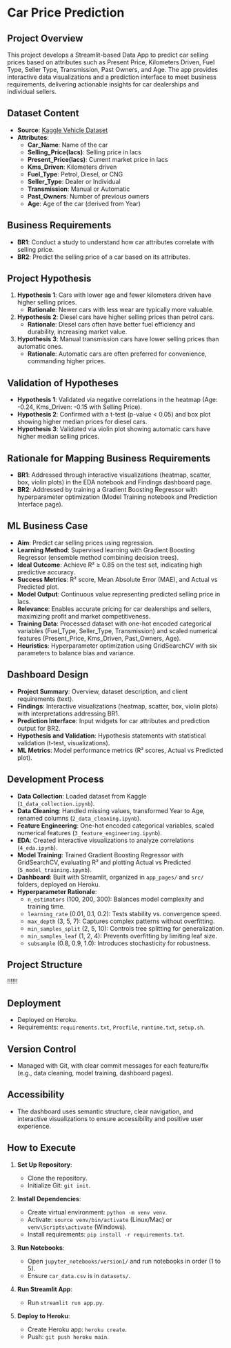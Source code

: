 # Car Price Prediction

## Project Overview
This project develops a Streamlit-based Data App to predict car selling prices based on attributes such as Present Price, Kilometers Driven, Fuel Type, Seller Type, Transmission, Past Owners, and Age. The app provides interactive data visualizations and a prediction interface to meet business requirements, delivering actionable insights for car dealerships and individual sellers.

## Dataset Content
- **Source**: [Kaggle Vehicle Dataset](https://www.kaggle.com/datasets/nehalbirla/vehicle-dataset-from-cardekho)
- **Attributes**:
  - **Car_Name**: Name of the car
  - **Selling_Price(lacs)**: Selling price in lacs
  - **Present_Price(lacs)**: Current market price in lacs
  - **Kms_Driven**: Kilometers driven
  - **Fuel_Type**: Petrol, Diesel, or CNG
  - **Seller_Type**: Dealer or Individual
  - **Transmission**: Manual or Automatic
  - **Past_Owners**: Number of previous owners
  - **Age**: Age of the car (derived from Year)

## Business Requirements
- **BR1**: Conduct a study to understand how car attributes correlate with selling price.
- **BR2**: Predict the selling price of a car based on its attributes.

## Project Hypothesis
1. **Hypothesis 1**: Cars with lower age and fewer kilometers driven have higher selling prices.
   - **Rationale**: Newer cars with less wear are typically more valuable.
2. **Hypothesis 2**: Diesel cars have higher selling prices than petrol cars.
   - **Rationale**: Diesel cars often have better fuel efficiency and durability, increasing market value.
3. **Hypothesis 3**: Manual transmission cars have lower selling prices than automatic ones.
   - **Rationale**: Automatic cars are often preferred for convenience, commanding higher prices.

## Validation of Hypotheses
- **Hypothesis 1**: Validated via negative correlations in the heatmap (Age: -0.24, Kms_Driven: -0.15 with Selling Price).
- **Hypothesis 2**: Confirmed with a t-test (p-value < 0.05) and box plot showing higher median prices for diesel cars.
- **Hypothesis 3**: Validated via violin plot showing automatic cars have higher median selling prices.

## Rationale for Mapping Business Requirements
- **BR1**: Addressed through interactive visualizations (heatmap, scatter, box, violin plots) in the EDA notebook and Findings dashboard page.
- **BR2**: Addressed by training a Gradient Boosting Regressor with hyperparameter optimization (Model Training notebook and Prediction Interface page).

## ML Business Case
- **Aim**: Predict car selling prices using regression.
- **Learning Method**: Supervised learning with Gradient Boosting Regressor (ensemble method combining decision trees).
- **Ideal Outcome**: Achieve R² ≥ 0.85 on the test set, indicating high predictive accuracy.
- **Success Metrics**: R² score, Mean Absolute Error (MAE), and Actual vs Predicted plot.
- **Model Output**: Continuous value representing predicted selling price in lacs.
- **Relevance**: Enables accurate pricing for car dealerships and sellers, maximizing profit and market competitiveness.
- **Training Data**: Processed dataset with one-hot encoded categorical variables (Fuel_Type, Seller_Type, Transmission) and scaled numerical features (Present_Price, Kms_Driven, Past_Owners, Age).
- **Heuristics**: Hyperparameter optimization using GridSearchCV with six parameters to balance bias and variance.

## Dashboard Design
- **Project Summary**: Overview, dataset description, and client requirements (text).
- **Findings**: Interactive visualizations (heatmap, scatter, box, violin plots) with interpretations addressing BR1.
- **Prediction Interface**: Input widgets for car attributes and prediction output for BR2.
- **Hypothesis and Validation**: Hypothesis statements with statistical validation (t-test, visualizations).
- **ML Metrics**: Model performance metrics (R² scores, Actual vs Predicted plot).

## Development Process
- **Data Collection**: Loaded dataset from Kaggle (`1_data_collection.ipynb`).
- **Data Cleaning**: Handled missing values, transformed Year to Age, renamed columns (`2_data_cleaning.ipynb`).
- **Feature Engineering**: One-hot encoded categorical variables, scaled numerical features (`3_feature_engineering.ipynb`).
- **EDA**: Created interactive visualizations to analyze correlations (`4_eda.ipynb`).
- **Model Training**: Trained Gradient Boosting Regressor with GridSearchCV, evaluating R² and plotting Actual vs Predicted (`5_model_training.ipynb`).
- **Dashboard**: Built with Streamlit, organized in `app_pages/` and `src/` folders, deployed on Heroku.
- **Hyperparameter Rationale**:
  - `n_estimators` (100, 200, 300): Balances model complexity and training time.
  - `learning_rate` (0.01, 0.1, 0.2): Tests stability vs. convergence speed.
  - `max_depth` (3, 5, 7): Captures complex patterns without overfitting.
  - `min_samples_split` (2, 5, 10): Controls tree splitting for generalization.
  - `min_samples_leaf` (1, 2, 4): Prevents overfitting by limiting leaf size.
  - `subsample` (0.8, 0.9, 1.0): Introduces stochasticity for robustness.

## Project Structure

!!!!!!




## Deployment
- Deployed on Heroku.
- Requirements: `requirements.txt`, `Procfile`, `runtime.txt`, `setup.sh`.

## Version Control
- Managed with Git, with clear commit messages for each feature/fix (e.g., data cleaning, model training, dashboard pages).

## Accessibility
- The dashboard uses semantic structure, clear navigation, and interactive visualizations to ensure accessibility and positive user experience.

## How to Execute
1. **Set Up Repository**:
   - Clone the repository.
   - Initialize Git: `git init`.

2. **Install Dependencies**:
   - Create virtual environment: `python -m venv venv`.
   - Activate: `source venv/bin/activate` (Linux/Mac) or `venv\Scripts\activate` (Windows).
   - Install requirements: `pip install -r requirements.txt`.

3. **Run Notebooks**:
   - Open `jupyter_notebooks/version1/` and run notebooks in order (1 to 5).
   - Ensure `car_data.csv` is in `datasets/`.

4. **Run Streamlit App**:
   - Run `streamlit run app.py`.

5. **Deploy to Heroku**:
   - Create Heroku app: `heroku create`.
   - Push: `git push heroku main`.